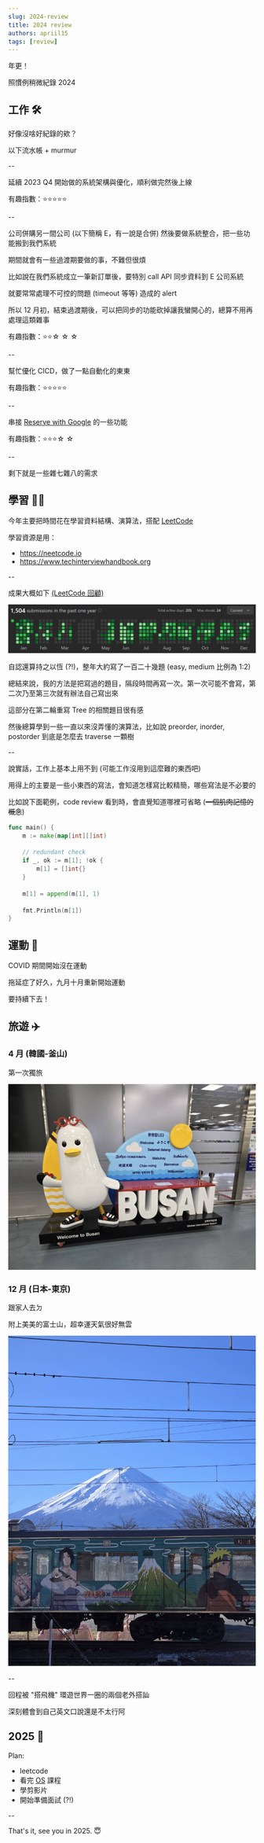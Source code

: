 ```yaml
---
slug: 2024-review
title: 2024 review
authors: apriil15
tags: [review]
---
```


年更！

照慣例稍微紀錄 2024

<!--truncate-->

## 工作 🛠️

好像沒啥好紀錄的欸？

以下流水帳 + murmur

--

延續 2023 Q4 開始做的系統架構與優化，順利做完然後上線

有趣指數：⭐⭐⭐⭐⭐

--

公司併購另一間公司 (以下簡稱 E，有一說是合併) 然後要做系統整合，把一些功能搬到我們系統

期間就會有一些過渡期要做的事，不難但很煩

比如說在我們系統成立一筆新訂單後，要特別 call API 同步資料到 E 公司系統

就要常常處理不可控的問題 (timeout 等等) 造成的 alert

所以 12 月初，結束過渡期後，可以把同步的功能砍掉讓我蠻開心的，總算不用再處理這類雜事

有趣指數：⭐⭐☆ ☆ ☆

--

幫忙優化 CICD，做了一點自動化的東東

有趣指數：⭐⭐⭐⭐⭐

--

串接 [Reserve with Google](https://developers.google.com/actions-center) 的一些功能

有趣指數：⭐⭐⭐☆ ☆

--

剩下就是一些雜七雜八的需求

## 學習 ✍🏻

今年主要把時間花在學習資料結構、演算法，搭配 [LeetCode](https://leetcode.com/)

學習資源是用：

- https://neetcode.io
- https://www.techinterviewhandbook.org

--

成果大概如下 [(LeetCode 回顧)](https://leetcode.com/rewind/2024/?source=apriil15&utm_source=rewind_24_share)

![熱力圖](image-1.png)

自認還算持之以恆 (?!)，整年大約寫了一百二十幾題 (easy, medium 比例為 1:2)

總結來說，我的方法是把寫過的題目，隔段時間再寫一次。第一次可能不會寫，第二次乃至第三次就有辦法自己寫出來

這部分在第二輪重寫 Tree 的相關題目很有感

然後總算學到一些一直以來沒弄懂的演算法，比如說 preorder, inorder, postorder 到底是怎麼去 traverse 一顆樹

--

說實話，工作上基本上用不到 (可能工作沒用到這麼難的東西吧)

用得上的主要是一些小東西的寫法，會知道怎樣寫比較精簡，哪些寫法是不必要的

比如說下面範例，code review 看到時，會直覺知道哪裡可省略 (~~一個肌肉記憶的概念~~)

```go
func main() {
	m := make(map[int][]int)

    // redundant check
	if _, ok := m[1]; !ok {
		m[1] = []int{}
	}

	m[1] = append(m[1], 1)

	fmt.Println(m[1])
}
```

## 運動 💪

COVID 期間開始沒在運動

拖延症了好久，九月十月重新開始運動

要持續下去！

## 旅遊 ✈️

### 4 月 (韓國-釜山)

第一次獨旅

![alt text](10900.jpg)

### 12 月 (日本-東京)

跟家人去ㄉ

附上美美的富士山，超幸運天氣很好無雲

![alt text](10901.jpg)

--

回程被 "搭飛機" 環遊世界一圈的兩個老外搭訕

深刻體會到自己英文口說還是不太行阿

## 2025 🚀

Plan:

- leetcode
- 看完 [OS](https://www.udemy.com/course/fundamentals-of-operating-systems/?couponCode=KEEPLEARNING) 課程
- 學剪影片
- 開始準備面試 (?!)

--

That's it, see you in 2025. 😇
